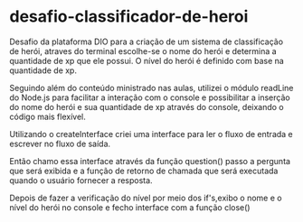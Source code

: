 # desafio-classificador-de-heroi
Desafio da plataforma DIO para a criação de um sistema de classificação de herói, atraves do terminal escolhe-se o nome do herói e determina a quantidade de xp que ele possui. O nível do herói é definido com base na quantidade de xp.


Seguindo além do conteúdo ministrado nas aulas, utilizei o módulo readLine do Node.js para facilitar a interação com o console e possibilitar a inserção do nome do herói e sua quantidade de xp através do console, deixando o código mais flexível. 


Utilizando o createInterface criei uma interface para ler o fluxo de entrada e escrever no fluxo de saída.


Então chamo essa interface através da função question() passo a pergunta que será exibida e a função de retorno de chamada que será executada quando o usuário fornecer a resposta.


Depois de fazer a verificação do nível por meio dos if's,exibo o nome e o nível do herói no console e fecho interface com a função close()
